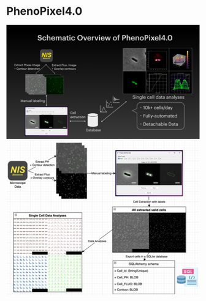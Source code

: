 # PhenoPixel4.0

<div align="center">

![Start-up window](app/images_readme/schema_new.png)
![Start-up window](app/images_readme/schema.png)
</div>